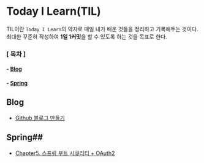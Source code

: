 # Today I Learn(TIL) #

TIL이란 `Today I Learn`의 약자로 매일 내가 배운 것들을 정리하고 기록해두는 것이다. 최대한 꾸준히 작성하여 **1일 1커밋**을 할 수 있도록 하는 것을 목표로 한다.

### **[ 목차 ]** ###
#### - [Blog](#Blog)
#### - [Spring](#Spring)

## Blog ##
- [Github 블로그 만들기](https://github.com/jiy00nn/GDSC-TIL-study/blob/jiyoon-bak/blog/Github%20%EB%B8%94%EB%A1%9C%EA%B7%B8%20%EB%A7%8C%EB%93%A4%EA%B8%B0.md)

## Spring##
- [Chapter5. 스프링 부트 시큐리티 + OAuth2](https://github.com/jiy00nn/GDSC-TIL-study/blob/jiyoon-bak/Spring/Chapter5.%20%EC%8A%A4%ED%94%84%EB%A7%81%20%EB%B6%80%ED%8A%B8%20%EC%8B%9C%ED%81%90%EB%A6%AC%ED%8B%B0%20%2B%20OAuth2.md)
